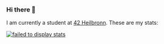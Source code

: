 ### Hi there 👋

I am currently a student at [42 Heilbronn](https://www.42heilbronn.de/en). These are my stats:

[![failed to display stats](https://badge42.vercel.app/api/v2/clgxvp2tu005309mfttkvthk6/stats?cursusId=21&coalitionId=159)](https://github.com/JaeSeoKim/badge42)


<!--
|  Project  |  Status  |
|-----------|---------|
|[libft](https://github.com/Jonstep101010/libft.git)|[![jschwabe's 42 Libft Score](https://badge42.vercel.app/api/v2/clgxvp2tu005309mfttkvthk6/project/3027475)](https://github.com/JaeSeoKim/badge42)|
[ft_printf](https://github.com/Jonstep101010/ft_printf)|[![jschwabe's 42 ft_printf Score](https://badge42.vercel.app/api/v2/clgxvp2tu005309mfttkvthk6/project/3070233)](https://github.com/JaeSeoKim/badge42)
[get_next_line](https://github.com/Jonstep101010/get_next_line)|[![jschwabe's 42 get_next_line Score](https://badge42.vercel.app/api/v2/clgxvp2tu005309mfttkvthk6/project/3063129)](https://github.com/JaeSeoKim/badge42)
**Jonstep101010/jonstep101010** is a ✨ _special_ ✨ repository because its `README.md` (this file) appears on your GitHub profile.

Here are some ideas to get you started:

- 🔭 I’m currently working on ...
- 🌱 I’m currently learning ...
- 👯 I’m looking to collaborate on ...
- 🤔 I’m looking for help with ...
- 💬 Ask me about ...
- 📫 How to reach me: ...
- 😄 Pronouns: ...
- ⚡ Fun fact: ...
-->
